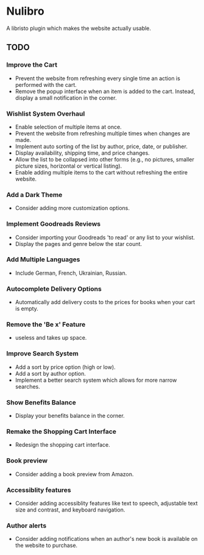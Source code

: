 # Nulibro

A libristo plugin which makes the website actually usable.

## TODO

### Improve the Cart

- Prevent the website from refreshing every single time an action is performed with the cart.
- Remove the popup interface when an item is added to the cart. Instead, display a small notification in the corner.

### Wishlist System Overhaul

- Enable selection of multiple items at once.
- Prevent the website from refreshing multiple times when changes are made.
- Implement auto sorting of the list by author, price, date, or publisher.
- Display availability, shipping time, and price changes.
- Allow the list to be collapsed into other forms (e.g., no pictures, smaller picture sizes, horizontal or vertical listing).
- Enable adding multiple items to the cart without refreshing the entire website.

### Add a Dark Theme

- Consider adding more customization options.

### Implement Goodreads Reviews

- Consider importing your Goodreads 'to read' or any list to your wishlist.
- Display the pages and genre below the star count.

### Add Multiple Languages

- Include German, French, Ukrainian, Russian.

### Autocomplete Delivery Options

- Automatically add delivery costs to the prices for books when your cart is empty.

### Remove the 'Be x' Feature

- useless and takes up space.

### Improve Search System

- Add a sort by price option (high or low).
- Add a sort by author option.
- Implement a better search system which allows for more narrow searches.

### Show Benefits Balance

- Display your benefits balance in the corner.

### Remake the Shopping Cart Interface

- Redesign the shopping cart interface.

### Book preview

- Consider adding a book preview from Amazon.

### Accessiblity features

- Consider adding accessiblity features like text to speech, adjustable text size and contrast, and keyboard navigation.

### Author alerts 

- Consider adding notifications when an author's new book is available on the website to purchase.

